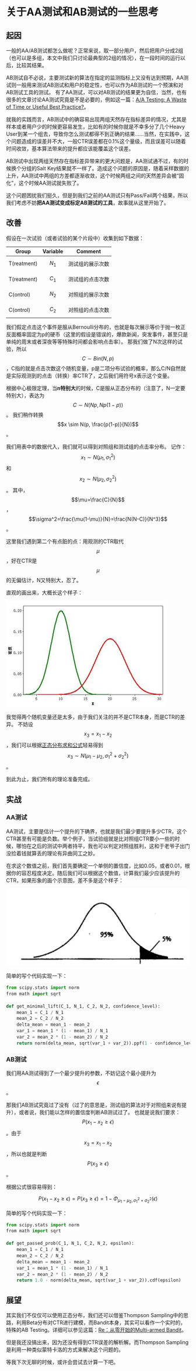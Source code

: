 # 关于AA测试和AB测试的一些思考

## 起因

一般的AA/AB测试都怎么做呢？正常来说，取一部分用户，然后把用户分成2组（也可以是多组，本文中我们只讨论最典型的2组的情况），在一段时间的运行以后，比较其结果。

AB测试自不必说，主要测试新的算法在指定的监测指标上又没有达到预期，AA测试则一般用来测试AB测试和用户的稳定性，也可以作为AB测试的一个预演和对AB测试工具的测试。
有了AA测试，可以对AB测试的结果更为自信，当然，也有很多的文章讨论AA测试究竟是不是必要的，例如这一篇：[A/A Testing: A Waste of Time or Useful Best Practice?](https://www.abtasty.com/blog/aa-test-waste-of-time-or-useful-best-practice/)。

就我的实践而言，AB测试中的确容易出现两组天然存在指标差异的情况，尤其是样本或者用户少的时候更容易发生，比如有的时候你就是不幸多分了几个Heavy User到某一个组去，导致你怎么测试都得不到正确的结果……当然，在实践中，这个问题造成的误差并不大，一般CTR误差都在0.1%这个量级，而且误差可以随着时间收敛，基本算法带来的提升都应该能覆盖这个误差。

AB测试中出现两组天然存在指标差异带来的更大问题是，AA测试通不过，有的时候换个分组的Salt Key结果就不一样了。造成这个问题的原因是，随着采样数据的上升，AA测试中两组的方差都逐渐收敛，这个时候两组之间的天然差异会被“固化”，这个时候AA测试就失败了。

这个问题困扰我们挺久，但是到我们之前的AA测试只有Pass/Fail两个结果，所以我们考虑不妨**把AA测试变成标定AB测试的工具**，故事就从这里开始了。

## 改善

假设在一次试验（或者试验的某个片段中）收集到如下数据：

|Group|Variable|Comment|
|-|-|-|
|T(reatment)| $$N_1$$ | 测试组的展示次数|
|T(reatment)| $$C_1$$ | 测试组的点击次数|
|C(ontrol)| $$N_2$$ | 对照组的展示次数|
|C(ontrol)| $$C_2$$ | 对照组的点击次数|

我们假定点击这个事件是服从Bernoulli分布的，也就是每次展示等价于抛一枚正反面概率固定为p的硬币（这里的假设是错误的，爆款新闻，突发事件，甚至只是单纯的周末或者深夜等等特殊时间都会影响点击率）。
那我们做了N次这样的试验，所以 $$C \sim Bin(N,p)$$，C指的就是点击次数这个随机变量，p是二项分布试验的概率，那么C/N自然就是实际观测到的点击（转换）率CTR了，之后我们用符号x表示这个变量。

根据中心极限定理，当**n特别大**的时候，C是服从正态分布的（注意了，N一定要特别大），表达为 $$C \sim N(Np, Np(1-p))$$。
我们稍作转换$$x \sim N(p, \frac{p(1-p)}{N})$$。

我们用表中的数据代入，我们就可以得到对照组和测试组的点击率分布。
记作：$$x_1 \sim N(\mu_1,\sigma_1^2)$$ 和 $$x_2 \sim N(\mu_2,\sigma_2^2)$$。
其中，$$\mu=\frac{C}{N}$$，$$\sigma^2=\frac{\mu(1-\mu)}{N}=\frac{N(N-C)}{N^3}$$。

这里我们遇到第二个有点脏的点：用观测的CTR取代$$\mu$$，好在CTR是$$\mu$$的无偏估计，N又特别大，忍了。

直观的画出来，大概长这个样子：

![](/img/2020-09-19-13-00-10.png)

我觉得两个随机变量还是太多，由于我们关注的并不是CTR本身，而是CTR的差异。
不妨设 $$x_3=x_1-x_2$$，我们可以根据[正态分布求和公式](https://en.wikipedia.org/wiki/Sum_of_normally_distributed_random_variables)轻易得到 $$x_3 \sim N(\mu_1-\mu_2,\sigma_1^2+\sigma_2^2)$$。

到此为止，我们所有的理论准备完成。

## 实战

### AA测试

AA测试，主要是估计一个提升的下确界，也就是我们最少要提升多少CTR，这个CTR甚至有可能是负数。举个例子，当试验组就是比对照组CTR要小一些的时候，哪怕在之后的测试中两者持平，我也可以判定对照组胜利，这和于老爷子出门没捡着钱就算丢的理论有异曲同工之妙。

在求这个数值之前，我们首先要确定一个单侧的置信度，比如0.05，或者0.01，根据你的容忍程度决定。随后我们可以根据这个数值，计算我们最少应该提升的CTR，如果形象的画个示意图，差不多是这个样子：

![](/img/2020-09-19-13-59-43.png)

简单的写个代码实现一下：

```python
from scipy.stats import norm
​​from math import sqrt

def get_minimal_lift(C_1, N_1, C_2, N_2, confidence_level):
    mean_1 = C_1 / N_1
    mean_2 = C_2 / N_2
    delta_mean = mean_1 - mean_2
    var_1 = mean_1 * (1 - mean_1) / N_1
    var_2 = mean_2 * (1 - mean_2) / N_2
    return norm(delta_mean, sqrt(var_1 + var_2)).ppf(1 - confidence_level)
```

### AB测试

我们用AA测试得到了一个最少提升的参数，不妨记这个最小提升为$$\epsilon$$。

那我们AB测试究竟过了没有（过了的意思是，测试组的算法对于对照组来说有提升），或者说，我们能以怎样的置信度判断AB测试过了。
也就是说我们要求：$$P(x_1-x_2 \ge \epsilon)$$。由于$$x_3=x_1-x_2$$，所以也就是判断 $$P(x_3 \ge \epsilon)$$。

根据公式很容易得到：

$$P(x_1-x_2 \ge \epsilon)=P(x_3 \ge \epsilon)=1-\Phi_{\mu_1-\mu_2,\sigma_1^2+\sigma_2^2}(\epsilon)$$

简单的写个代码实现一下：

```python
from scipy.stats import norm
​​from math import sqrt

def get_passed_prob(C_1, N_1, C_2, N_2, epsilon):
    mean_1 = C_1 / N_1
    mean_2 = C_2 / N_2
    delta_mean = mean_1 - mean_2
    var_1 = mean_1 * (1 - mean_1) / N_1
    var_2 = mean_2 * (1 - mean_2) / N_2
    return 1.0 - norm(delta_mean, sqrt(var_1 + var_2)).cdf(epsilon)
```

## 展望

其实我们不仅仅可以使用正态分布，我们还可以借鉴Thompson Sampling中的思路，利用Beta分布对CTR进行建模，而Bandit本身，其实可以看作一个实时的，特殊的AB Testing。详细可以参见这篇：[Re：从零开始的Multi-armed Bandit](/ml/rl/mab-summary.html)。

但是我还没搞出来，因为还没有得到CTR误差的解析解。而Thompson Sampling是利用一种类似蒙特卡洛的方式来解决这个问题的。

等我下次无聊的时候，或许会尝试去计算一下吧。